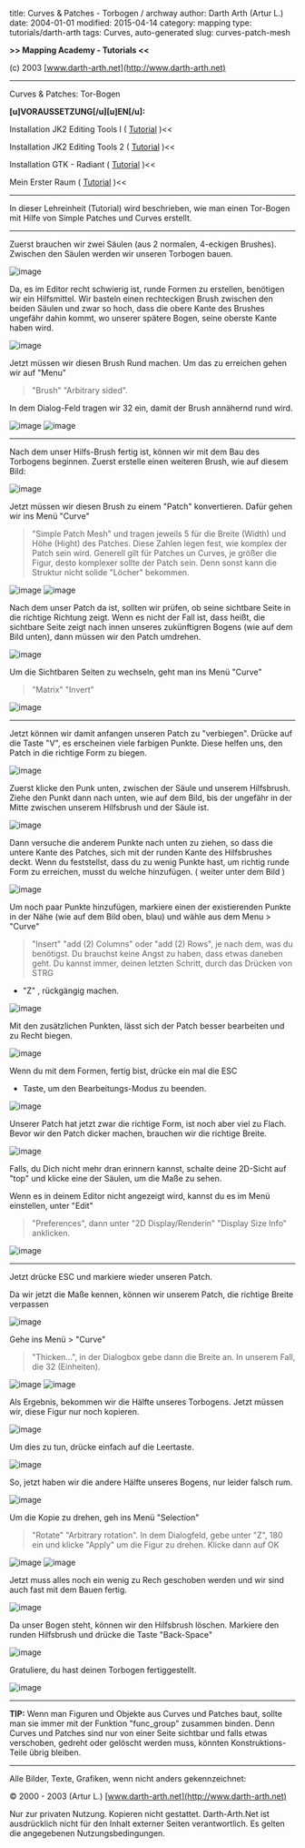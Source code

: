 ﻿title: Curves & Patches - Torbogen / archway
author: Darth Arth (Artur L.)
date: 2004-01-01
modified: 2015-04-14
category: mapping
type: tutorials/darth-arth
tags: Curves, auto-generated
slug: curves-patch-mesh

**>>
Mapping Academy - Tutorials <<**

 

(c)
2003 [www.darth-arth.net](http://www.darth-arth.net)

----

Curves & Patches: Tor-Bogen

**[u]VORAUSSETZUNG[/u][u]EN[/u]:**

>>
Installation JK2 Editing Tools I ( [Tutorial](../../radiant/jk2_etools1.htm)
)<<

>>
Installation JK2 Editing Tools 2 ( [Tutorial](../../radiant/jk2_etools2.htm)
)<<

>>
Installation GTK - Radiant ( [Tutorial](../../radiant/gtk_radiant.htm)
)<<

>>
Mein Erster Raum ( [Tutorial](../firstroom/firstroom.htm) )<<

----

In
dieser Lehreinheit (Tutorial) wird beschrieben, wie man einen Tor-Bogen mit
Hilfe von Simple Patches
und Curves
erstellt.

----

Zuerst brauchen wir zwei Säulen
(aus 2 normalen, 4-eckigen Brushes). Zwischen den Säulen werden wir unseren
Torbogen bauen.

![image]({static}Image2.jpg)

Da, es im Editor recht schwierig
ist, runde Formen zu erstellen, benötigen wir ein Hilfsmittel. Wir basteln
einen rechteckigen Brush zwischen den beiden Säulen und zwar so hoch, dass die
obere Kante des Brushes ungefähr dahin kommt, wo unserer spätere Bogen, seine
oberste Kante haben wird.

![image]({static}Image3.jpg)

Jetzt müssen wir diesen Brush
Rund machen. Um das zu erreichen gehen wir auf "Menu"
> "Brush"
> "Arbitrary sided".

In dem Dialog-Feld tragen wir 32
ein, damit der Brush annähernd rund wird.

![image]({static}Image4.jpg)   ![image]({static}Image5.jpg)

----

Nach dem unser Hilfs-Brush fertig
ist, können wir mit dem Bau des Torbogens beginnen. Zuerst erstelle einen
weiteren Brush, wie auf diesem Bild:

![image]({static}Image6.jpg)

Jetzt müssen wir diesen Brush zu
einem "Patch" konvertieren. Dafür gehen wir ins Menü "Curve"
> "Simple  Patch
Mesh" und tragen jeweils
5
für die Breite (Width) und Höhe (Hight) des Patches. Diese Zahlen legen fest,
wie komplex der Patch sein wird. Generell gilt für Patches un Curves, je größer
die Figur, desto komplexer sollte der Patch sein. Denn sonst kann die Struktur
nicht solide "Löcher" bekommen.

![image]({static}Image7.jpg)  ![image]({static}Image8.jpg)

Nach dem unser Patch da ist,
sollten wir prüfen, ob seine sichtbare Seite in die richtige Richtung zeigt.
Wenn es nicht der Fall ist, dass heißt, die sichtbare Seite zeigt nach innen
unseres zukünftigren Bogens (wie auf dem Bild unten), dann müssen wir den
Patch umdrehen.

![image]({static}Image9.jpg)

Um die Sichtbaren Seiten zu wechseln,
geht man ins Menü "Curve"
> "Matrix"
> "Invert"

![image]({static}Image10.jpg)

----

Jetzt können wir damit anfangen
unseren Patch zu "verbiegen". Drücke auf die Taste "V",
es erscheinen viele farbigen Punkte. Diese helfen uns, den Patch in die richtige
Form zu biegen.

![image]({static}Image11.jpg)

Zuerst klicke den Punk unten,
zwischen der Säule und unserem Hilfsbrush. Ziehe den Punkt dann nach unten, wie
auf dem Bild, bis der ungefähr in der Mitte zwischen unserem Hilfsbrush und der
Säule ist.

![image]({static}Image12.jpg)

Dann versuche die anderem Punkte
nach unten zu ziehen, so dass die untere Kante des Patches, sich mit der runden
Kante des Hilfsbrushes deckt. Wenn du feststellst, dass du zu wenig Punkte hast,
um richtig runde Form zu erreichen, musst du welche hinzufügen. ( weiter unter
dem Bild )

![image]({static}Image13.jpg)

Um noch paar Punkte hinzufügen,
markiere einen der existierenden Punkte in der Nähe (wie auf dem Bild oben,
blau) und wähle aus dem Menu > "Curve"
> "Insert"
> "add (2) Columns"
oder "add (2) Rows",
je nach dem, was du benötigst. Du brauchst keine Angst zu haben, dass etwas
daneben geht. Du kannst immer, deinen letzten Schritt, durch das Drücken von STRG
+ "Z" ,
rückgängig machen.

![image]({static}Image14.jpg)

 

Mit den zusätzlichen Punkten,
lässt sich der Patch besser bearbeiten und zu Recht biegen.

![image]({static}Image15.jpg)

Wenn du mit dem Formen, fertig
bist, drücke ein mal die ESC
- Taste, um den Bearbeitungs-Modus zu beenden.

![image]({static}Image16.jpg)

Unserer Patch hat jetzt zwar die
richtige Form, ist noch aber viel zu Flach. Bevor wir den Patch dicker machen,
brauchen wir die richtige Breite. 

![image]({static}Image17.jpg)

Falls, du Dich nicht mehr dran
erinnern kannst, schalte deine 2D-Sicht auf "top" und klicke eine der
Säulen, um die Maße zu sehen.

Wenn es in deinem Editor nicht
angezeigt wird, kannst du es im Menü einstellen, unter "Edit"
> "Preferences",
dann unter "2D Display/Renderin"
> "Display Size Info"
anklicken.

![image]({static}Image18.jpg)

----

Jetzt drücke ESC und markiere
wieder unseren Patch. 

Da wir jetzt die Maße kennen,
können wir unserem Patch, die richtige Breite verpassen

![image]({static}Image17.jpg)

Gehe ins Menü > "Curve"
> "Thicken...",
in der Dialogbox gebe dann die Breite an. In unserem Fall, die 32 (Einheiten).

![image]({static}Image19.jpg)   ![image]({static}Image20.jpg)

Als Ergebnis, bekommen wir die
Hälfte unseres Torbogens. Jetzt müssen wir, diese Figur nur noch kopieren.

![image]({static}Image21.jpg)

Um dies zu tun, drücke einfach
auf die Leertaste.

![image]({static}Image22.jpg)

So, jetzt haben wir die andere
Hälfte unseres Bogens, nur leider falsch rum.

![image]({static}Image23.jpg)

Um die Kopie zu drehen, geh ins
Menü "Selection"
> "Rotate"
> "Arbitrary rotation".
In dem Dialogfeld, gebe unter "Z",
180
ein und klicke "Apply"
um die Figur zu drehen. Klicke dann auf OK

![image]({static}Image24.jpg)    ![image]({static}Image25.jpg)

Jetzt muss alles noch ein wenig
zu Rech geschoben werden und wir sind auch fast mit dem Bauen fertig.

![image]({static}Image26.jpg)

Da unser Bogen steht, können wir
den Hilfsbrush löschen. Markiere den runden Hilfsbrush und drücke die Taste
"Back-Space"

![image]({static}Image27.jpg)

Gratuliere, du hast deinen
Torbogen fertiggestellt.

![image]({static}Image28.jpg)

----

**TIP:**
    Wenn man
Figuren und Objekte aus Curves und Patches baut, sollte man sie immer mit der
Funktion "func_group" zusammen binden. Denn Curves und Patches sind
nur von einer Seite sichtbar und falls etwas verschoben, gedreht oder gelöscht
werden muss, könnten Konstruktions-Teile übrig bleiben.

----

Alle
  Bilder, Texte, Grafiken, wenn nicht anders gekennzeichnet: 

©
  2000 - 2003 (Artur L.) [www.darth-arth.net](http://www.darth-arth.net)

Nur
  zur privaten Nutzung. Kopieren nicht gestattet. Darth-Arth.Net ist ausdrücklich
  nicht für den Inhalt externer Seiten verantwortlich. Es gelten die
  angegebenen Nutzungsbedingungen.

 

